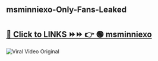 
 ## msminniexo-Only-Fans-Leaked

# <h2><a href="https://clipsfans.com/msminniexo&ref=git">🔗 Click to LINKS ⏩⏩ 👉 🟢 msminniexo </a></h2>

<a href="https://clipsfans.com/msminniexo&ref=git" rel="nofollow" data-target="animated-image.originalLink"><img src="https://i.ibb.co.com/xMMVF88/686577567.gif" alt="Viral Video Original" style="max-width: 100%; display: inline-block;" data-target="animated-image.originalImage"></a>
